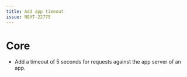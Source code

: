 ```yaml
---
title: Add app timeout
issue: NEXT-22775
---
```


# Core

* Add a timeout of 5 seconds for requests against the app server of an app.
